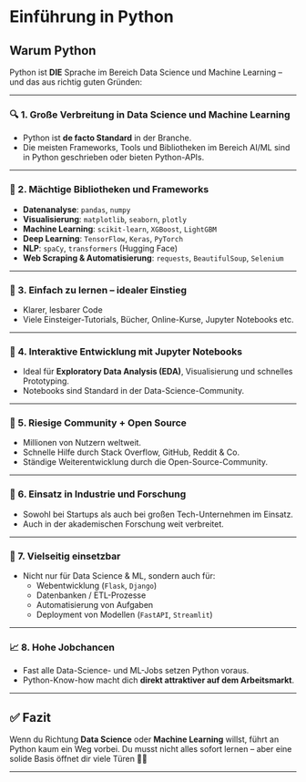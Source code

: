 # Einführung in Python
## Warum Python

Python ist **DIE** Sprache im Bereich Data Science und Machine Learning – und das aus richtig guten Gründen:

---

### 🔍 1. Große Verbreitung in Data Science und Machine Learning
- Python ist **de facto Standard** in der Branche.
- Die meisten Frameworks, Tools und Bibliotheken im Bereich AI/ML sind in Python geschrieben oder bieten Python-APIs.

---

### 🧰 2. Mächtige Bibliotheken und Frameworks
- **Datenanalyse**: `pandas`, `numpy`
- **Visualisierung**: `matplotlib`, `seaborn`, `plotly`
- **Machine Learning**: `scikit-learn`, `XGBoost`, `LightGBM`
- **Deep Learning**: `TensorFlow`, `Keras`, `PyTorch`
- **NLP**: `spaCy`, `transformers` (Hugging Face)
- **Web Scraping & Automatisierung**: `requests`, `BeautifulSoup`, `Selenium`

---

### 🧠 3. Einfach zu lernen – idealer Einstieg
- Klarer, lesbarer Code
- Viele Einsteiger-Tutorials, Bücher, Online-Kurse, Jupyter Notebooks etc.

---

### 🧪 4. Interaktive Entwicklung mit Jupyter Notebooks
- Ideal für **Exploratory Data Analysis (EDA)**, Visualisierung und schnelles Prototyping.
- Notebooks sind Standard in der Data-Science-Community.

---

### 🔁 5. Riesige Community + Open Source
- Millionen von Nutzern weltweit.
- Schnelle Hilfe durch Stack Overflow, GitHub, Reddit & Co.
- Ständige Weiterentwicklung durch die Open-Source-Community.

---

### 🤖 6. Einsatz in Industrie und Forschung
- Sowohl bei Startups als auch bei großen Tech-Unternehmen im Einsatz.
- Auch in der akademischen Forschung weit verbreitet.

---

### 🚀 7. Vielseitig einsetzbar
- Nicht nur für Data Science & ML, sondern auch für:
  - Webentwicklung (`Flask`, `Django`)
  - Datenbanken / ETL-Prozesse
  - Automatisierung von Aufgaben
  - Deployment von Modellen (`FastAPI`, `Streamlit`)

---

### 📈 8. Hohe Jobchancen
- Fast alle Data-Science- und ML-Jobs setzen Python voraus.
- Python-Know-how macht dich **direkt attraktiver auf dem Arbeitsmarkt**.

---

## ✅ Fazit

Wenn du Richtung **Data Science** oder **Machine Learning** willst, führt an Python kaum ein Weg vorbei. Du musst nicht alles sofort lernen – aber eine solide Basis öffnet dir viele Türen 🚪✨

---


